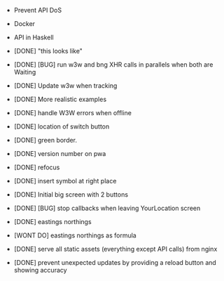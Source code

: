 - Prevent API DoS
- Docker
- API in Haskell

- [DONE] "this looks like"
- [DONE] [BUG] run w3w and bng XHR calls in parallels when both are Waiting
- [DONE] Update w3w when tracking
- [DONE] More realistic examples
- [DONE] handle W3W errors when offline
- [DONE] location of switch button
- [DONE] green border.
- [DONE] version number on pwa
- [DONE] refocus
- [DONE] insert symbol at right place
- [DONE] Initial big screen with 2 buttons
- [DONE] [BUG] stop callbacks when leaving YourLocation screen
- [DONE] eastings northings
- [WONT DO] eastings northings as formula
- [DONE] serve all static assets (everything except API calls) from nginx
- [DONE] prevent unexpected updates by providing a reload button and showing accuracy
